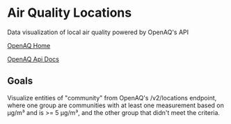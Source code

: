 # Air Quality Locations

Data visualization of local air quality powered by OpenAQ's API

[OpenAQ Home](https://openaq.org/#/)

[OpenAQ Api Docs](https://docs.openaq.org/#/v2/summary_get_v2_summary_get)

## Goals

Visualize entities of "community" from OpenAQ's /v2/locations endpoint, where one group are communities with at least one measurement based on µg/m³ and is >= 5 µg/m³, and the other group that didn't meet the criteria.
